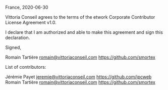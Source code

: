 France, 2020-06-30

Vittoria Conseil agrees to the terms of the etwork Corporate Contributor License
Agreement v1.0.

I declare that I am authorized and able to make this agreement and sign this
declaration.

Signed,

Romain Tartière romain@vittoriaconseil.com https://github.com/smortex

List of contributors:

Jérémie Payet jeremie@vittoriaconseil.com https://github.com/jpcweb
Romain Tartière romain@vittoriaconseil.com https://github.com/smortex
